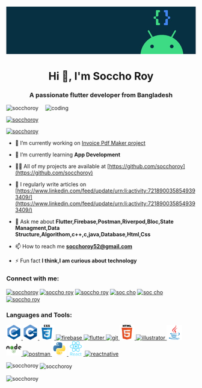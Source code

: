 ![logo](https://github.com/socchoroy/socchoroy/blob/main/1647533808153.png)

<h1 align="center">Hi 👋, I'm Soccho Roy</h1>
<h3 align="center">A passionate flutter developer from Bangladesh</h3>

<img align="right" alt="coding" width="400" src="https://user-images.githubusercontent.com/55389276/140866485-8fb1c876-9a8f-4d6a-98dc-08c4981eaf70.gif">
<p align="left"> <img src="https://komarev.com/ghpvc/?username=socchoroy&label=Profile%20views&color=0e75b6&style=flat" alt="socchoroy" /> </p>

<p align="left"> <a href="https://github.com/ryo-ma/github-profile-trophy"><img src="https://github-profile-trophy.vercel.app/?username=socchoroy" alt="socchoroy" /></a> </p>

<p align="left"> <a href="https://twitter.com/socchoroy" target="blank"><img src="https://img.shields.io/twitter/follow/socchoroy?logo=twitter&style=for-the-badge" alt="socchoroy" /></a> </p>

- 🔭 I’m currently working on [Invoice Pdf Maker project](https://github.com/socchoroy/Invoice-Pdf-Maker)

- 🌱 I’m currently learning **App Development**

- 👨‍💻 All of my projects are available at [https://github.com/socchoroy](https://github.com/socchoroy)

- 📝 I regularly write articles on [https://www.linkedin.com/feed/update/urn:li:activity:7218900358549393409/](https://www.linkedin.com/feed/update/urn:li:activity:7218900358549393409/)

- 💬 Ask me about **Flutter,Firebase,Postman,Riverpod,Bloc,State Managment,Data Structure,Algorithom,c++,c,java,Database,Html,Css**

- 📫 How to reach me **socchoroy52@gmail.com**

- ⚡ Fun fact **I think,I am curious about technology**

<h3 align="left">Connect with me:</h3>
<p align="left">
<a href="https://twitter.com/socchoroy" target="blank"><img align="center" src="https://raw.githubusercontent.com/rahuldkjain/github-profile-readme-generator/master/src/images/icons/Social/twitter.svg" alt="socchoroy" height="30" width="40" /></a>
<a href="https://linkedin.com/in/soccho roy" target="blank"><img align="center" src="https://raw.githubusercontent.com/rahuldkjain/github-profile-readme-generator/master/src/images/icons/Social/linked-in-alt.svg" alt="soccho roy" height="30" width="40" /></a>
<a href="https://stackoverflow.com/users/soccho roy" target="blank"><img align="center" src="https://raw.githubusercontent.com/rahuldkjain/github-profile-readme-generator/master/src/images/icons/Social/stack-overflow.svg" alt="soccho roy" height="30" width="40" /></a>
<a href="https://fb.com/soc cho" target="blank"><img align="center" src="https://raw.githubusercontent.com/rahuldkjain/github-profile-readme-generator/master/src/images/icons/Social/facebook.svg" alt="soc cho" height="30" width="40" /></a>
<a href="https://instagram.com/soc cho" target="blank"><img align="center" src="https://raw.githubusercontent.com/rahuldkjain/github-profile-readme-generator/master/src/images/icons/Social/instagram.svg" alt="soc cho" height="30" width="40" /></a>
<a href="https://www.hackerrank.com/soccho roy" target="blank"><img align="center" src="https://raw.githubusercontent.com/rahuldkjain/github-profile-readme-generator/master/src/images/icons/Social/hackerrank.svg" alt="soccho roy" height="30" width="40" /></a>
</p>

<h3 align="left">Languages and Tools:</h3>
<p align="left"> <a href="https://www.cprogramming.com/" target="_blank" rel="noreferrer"> <img src="https://raw.githubusercontent.com/devicons/devicon/master/icons/c/c-original.svg" alt="c" width="40" height="40"/> </a> <a href="https://www.w3schools.com/cpp/" target="_blank" rel="noreferrer"> <img src="https://raw.githubusercontent.com/devicons/devicon/master/icons/cplusplus/cplusplus-original.svg" alt="cplusplus" width="40" height="40"/> </a> <a href="https://www.w3schools.com/css/" target="_blank" rel="noreferrer"> <img src="https://raw.githubusercontent.com/devicons/devicon/master/icons/css3/css3-original-wordmark.svg" alt="css3" width="40" height="40"/> </a> <a href="https://firebase.google.com/" target="_blank" rel="noreferrer"> <img src="https://www.vectorlogo.zone/logos/firebase/firebase-icon.svg" alt="firebase" width="40" height="40"/> </a> <a href="https://flutter.dev" target="_blank" rel="noreferrer"> <img src="https://www.vectorlogo.zone/logos/flutterio/flutterio-icon.svg" alt="flutter" width="40" height="40"/> </a> <a href="https://git-scm.com/" target="_blank" rel="noreferrer"> <img src="https://www.vectorlogo.zone/logos/git-scm/git-scm-icon.svg" alt="git" width="40" height="40"/> </a> <a href="https://www.w3.org/html/" target="_blank" rel="noreferrer"> <img src="https://raw.githubusercontent.com/devicons/devicon/master/icons/html5/html5-original-wordmark.svg" alt="html5" width="40" height="40"/> </a> <a href="https://www.adobe.com/in/products/illustrator.html" target="_blank" rel="noreferrer"> <img src="https://www.vectorlogo.zone/logos/adobe_illustrator/adobe_illustrator-icon.svg" alt="illustrator" width="40" height="40"/> </a> <a href="https://www.java.com" target="_blank" rel="noreferrer"> <img src="https://raw.githubusercontent.com/devicons/devicon/master/icons/java/java-original.svg" alt="java" width="40" height="40"/> </a> <a href="https://nodejs.org" target="_blank" rel="noreferrer"> <img src="https://raw.githubusercontent.com/devicons/devicon/master/icons/nodejs/nodejs-original-wordmark.svg" alt="nodejs" width="40" height="40"/> </a> <a href="https://postman.com" target="_blank" rel="noreferrer"> <img src="https://www.vectorlogo.zone/logos/getpostman/getpostman-icon.svg" alt="postman" width="40" height="40"/> </a> <a href="https://www.python.org" target="_blank" rel="noreferrer"> <img src="https://raw.githubusercontent.com/devicons/devicon/master/icons/python/python-original.svg" alt="python" width="40" height="40"/> </a> <a href="https://reactjs.org/" target="_blank" rel="noreferrer"> <img src="https://raw.githubusercontent.com/devicons/devicon/master/icons/react/react-original-wordmark.svg" alt="react" width="40" height="40"/> </a> <a href="https://reactnative.dev/" target="_blank" rel="noreferrer"> <img src="https://reactnative.dev/img/header_logo.svg" alt="reactnative" width="40" height="40"/> </a> </p>

<p><img align="left" src="https://github-readme-stats.vercel.app/api/top-langs?username=socchoroy&show_icons=true&locale=en&layout=compact" alt="socchoroy" /></p>

<p>&nbsp;<img align="center" src="https://github-readme-stats.vercel.app/api?username=socchoroy&show_icons=true&locale=en" alt="socchoroy" /></p>

<p><img align="center" src="https://github-readme-streak-stats.herokuapp.com/?user=socchoroy&" alt="socchoroy" /></p>

